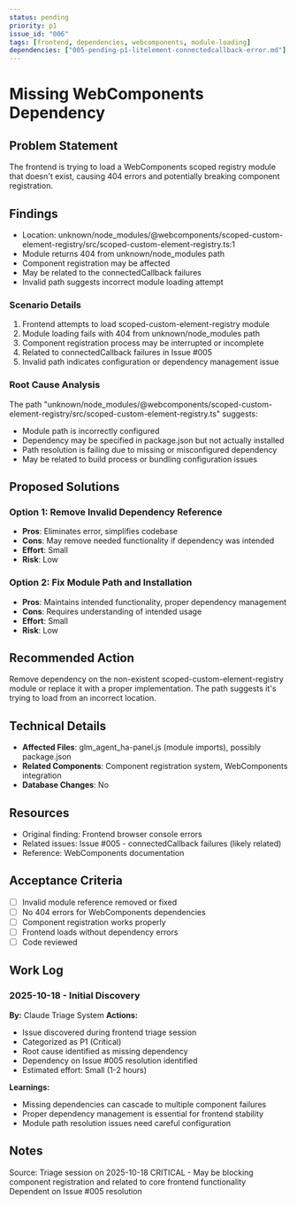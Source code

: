```yaml
---
status: pending
priority: p1
issue_id: "006"
tags: [frontend, dependencies, webcomponents, module-loading]
dependencies: ["005-pending-p1-litelement-connectedcallback-error.md"]
---
```


# Missing WebComponents Dependency

## Problem Statement
The frontend is trying to load a WebComponents scoped registry module that doesn't exist, causing 404 errors and potentially breaking component registration.

## Findings
- Location: unknown/node_modules/@webcomponents/scoped-custom-element-registry/src/scoped-custom-element-registry.ts:1
- Module returns 404 from unknown/node_modules path
- Component registration may be affected
- May be related to the connectedCallback failures
- Invalid path suggests incorrect module loading attempt

### Scenario Details
1. Frontend attempts to load scoped-custom-element-registry module
2. Module loading fails with 404 from unknown/node_modules path
3. Component registration process may be interrupted or incomplete
4. Related to connectedCallback failures in Issue #005
5. Invalid path indicates configuration or dependency management issue

### Root Cause Analysis
The path "unknown/node_modules/@webcomponents/scoped-custom-element-registry/src/scoped-custom-element-registry.ts" suggests:
- Module path is incorrectly configured
- Dependency may be specified in package.json but not actually installed
- Path resolution is failing due to missing or misconfigured dependency
- May be related to build process or bundling configuration issues

## Proposed Solutions

### Option 1: Remove Invalid Dependency Reference
- **Pros**: Eliminates error, simplifies codebase
- **Cons**: May remove needed functionality if dependency was intended
- **Effort**: Small
- **Risk**: Low

### Option 2: Fix Module Path and Installation
- **Pros**: Maintains intended functionality, proper dependency management
- **Cons**: Requires understanding of intended usage
- **Effort**: Small
- **Risk**: Low

## Recommended Action
Remove dependency on the non-existent scoped-custom-element-registry module or replace it with a proper implementation. The path suggests it's trying to load from an incorrect location.

## Technical Details
- **Affected Files**: glm_agent_ha-panel.js (module imports), possibly package.json
- **Related Components**: Component registration system, WebComponents integration
- **Database Changes**: No

## Resources
- Original finding: Frontend browser console errors
- Related issues: Issue #005 - connectedCallback failures (likely related)
- Reference: WebComponents documentation

## Acceptance Criteria
- [ ] Invalid module reference removed or fixed
- [ ] No 404 errors for WebComponents dependencies
- [ ] Component registration works properly
- [ ] Frontend loads without dependency errors
- [ ] Code reviewed

## Work Log

### 2025-10-18 - Initial Discovery
**By:** Claude Triage System
**Actions:**
- Issue discovered during frontend triage session
- Categorized as P1 (Critical)
- Root cause identified as missing dependency
- Dependency on Issue #005 resolution identified
- Estimated effort: Small (1-2 hours)

**Learnings:**
- Missing dependencies can cascade to multiple component failures
- Proper dependency management is essential for frontend stability
- Module path resolution issues need careful configuration

## Notes
Source: Triage session on 2025-10-18
CRITICAL - May be blocking component registration and related to core frontend functionality
Dependent on Issue #005 resolution
